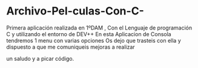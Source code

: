 # Archivo-Pel-culas-Con-C-
Primera aplicación realizada en 1ºDAM , Con el Lenguaje de programación C y utilizando el entorno de DEV++ 
En esta Aplicacion de Consola tendremos 1 menu con varias opciones 
Os dejo que trasteis con ella y dispuesto a que me comuniqueis mejoras a realizar

un saludo y a picar código. 
